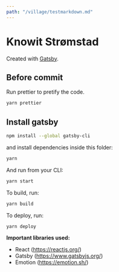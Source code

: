 ```yaml
---
path: "/village/testmarkdown.md"
---
```

# Knowit Strømstad

Created with [Gatsby](https://www.gatsbyjs.org/).

## Before commit
Run prettier to pretify the code.
```sh
yarn prettier
```

## Install gatsby
```sh
npm install --global gatsby-cli
```

and install dependencies inside this folder:
```sh
yarn
```

And run from your CLI:
```sh
yarn start
```

To build, run:
```sh
yarn build
```

To deploy, run:
```
yarn deploy
```


**Important libraries used:**
- React (https://reactjs.org/)
- Gatsby (https://www.gatsbyjs.org/)
- Emotion (https://emotion.sh/)
